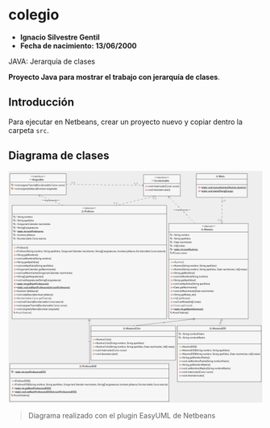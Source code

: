 # colegio

* **Ignacio Silvestre Gentil**
* **Fecha de nacimiento: 13/06/2000**

JAVA: Jerarquía de clases

**Proyecto Java para mostrar el trabajo con jerarquía de clases**.

## Introducción

Para ejecutar en Netbeans, crear un proyecto nuevo y copiar dentro la carpeta `src`.

## Diagrama de clases

![Diagrama de clases](img/colegioUML.png)

> Diagrama realizado con el plugin EasyUML de Netbeans
